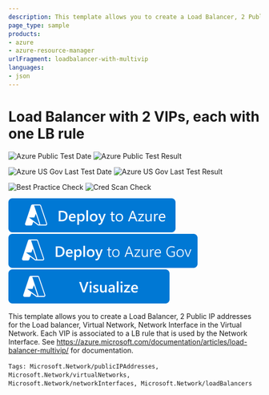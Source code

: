 ```yaml
---
description: This template allows you to create a Load Balancer, 2 Public IP addresses for the Load balancer (multivip), Virtual Network, Network Interface in the Virtual Network & a LB Rule in the Load Balancer that is used by the Network Interface.
page_type: sample
products:
- azure
- azure-resource-manager
urlFragment: loadbalancer-with-multivip
languages:
- json
---
```

# Load Balancer with 2 VIPs, each with one LB rule

![Azure Public Test Date](https://azurequickstartsservice.blob.core.windows.net/badges/quickstarts/microsoft.network/loadbalancer-with-multivip/PublicLastTestDate.svg)
![Azure Public Test Result](https://azurequickstartsservice.blob.core.windows.net/badges/quickstarts/microsoft.network/loadbalancer-with-multivip/PublicDeployment.svg)

![Azure US Gov Last Test Date](https://azurequickstartsservice.blob.core.windows.net/badges/quickstarts/microsoft.network/loadbalancer-with-multivip/FairfaxLastTestDate.svg)
![Azure US Gov Last Test Result](https://azurequickstartsservice.blob.core.windows.net/badges/quickstarts/microsoft.network/loadbalancer-with-multivip/FairfaxDeployment.svg)

![Best Practice Check](https://azurequickstartsservice.blob.core.windows.net/badges/quickstarts/microsoft.network/loadbalancer-with-multivip/BestPracticeResult.svg)
![Cred Scan Check](https://azurequickstartsservice.blob.core.windows.net/badges/quickstarts/microsoft.network/loadbalancer-with-multivip/CredScanResult.svg)

[![Deploy To Azure](https://raw.githubusercontent.com/Azure/azure-quickstart-templates/master/1-CONTRIBUTION-GUIDE/images/deploytoazure.svg?sanitize=true)](https://portal.azure.com/#create/Microsoft.Template/uri/https%3A%2F%2Fraw.githubusercontent.com%2FAzure%2Fazure-quickstart-templates%2Fmaster%2Fquickstarts%2Fmicrosoft.network%2Floadbalancer-with-multivip%2Fazuredeploy.json)
[![Deploy To Azure US Gov](https://raw.githubusercontent.com/Azure/azure-quickstart-templates/master/1-CONTRIBUTION-GUIDE/images/deploytoazuregov.svg?sanitize=true)](https://portal.azure.us/#create/Microsoft.Template/uri/https%3A%2F%2Fraw.githubusercontent.com%2FAzure%2Fazure-quickstart-templates%2Fmaster%2Fquickstarts%2Fmicrosoft.network%2Floadbalancer-with-multivip%2Fazuredeploy.json)
[![Visualize](https://raw.githubusercontent.com/Azure/azure-quickstart-templates/master/1-CONTRIBUTION-GUIDE/images/visualizebutton.svg?sanitize=true)](http://armviz.io/#/?load=https%3A%2F%2Fraw.githubusercontent.com%2FAzure%2Fazure-quickstart-templates%2Fmaster%2Fquickstarts%2Fmicrosoft.network%2Floadbalancer-with-multivip%2Fazuredeploy.json)

This template allows you to create a Load Balancer, 2 Public IP addresses for the Load balancer, Virtual Network, Network Interface in the Virtual Network. Each VIP is associated to a LB rule that is used by the Network Interface. See https://azure.microsoft.com/documentation/articles/load-balancer-multivip/ for documentation.

`Tags: Microsoft.Network/publicIPAddresses, Microsoft.Network/virtualNetworks, Microsoft.Network/networkInterfaces, Microsoft.Network/loadBalancers`
